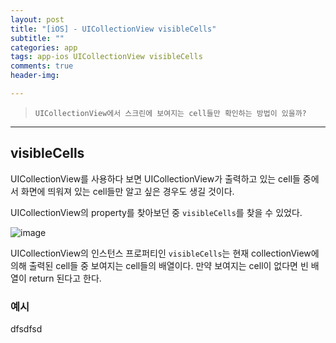 ```yaml
---  
layout: post  
title: "[iOS] - UICollectionView visibleCells"  
subtitle: ""  
categories: app
tags: app-ios UICollectionView visibleCells
comments: true  
header-img: 

---  
```

  
> `UICollectionView에서 스크린에 보여지는 cell들만 확인하는 방법이 있을까?`  

---

## visibleCells

UICollectionView를 사용하다 보면 UICollectionView가 출력하고 있는 cell들 중에서 화면에 띄워져 있는 cell들만 알고 싶은 경우도 생길 것이다.

UICollectionView의 property를 찾아보던 중 `visibleCells`를 찾을 수 있었다.

![image](https://user-images.githubusercontent.com/41438361/148900191-d11512e0-bd12-4b35-9b47-aa114ac3395d.png)

UICollectionView의 인스턴스 프로퍼티인 `visibleCells`는 현재 collectionView에 의해 출력된 cell들 중 보여지는 cell들의 배열이다. 만약 보여지는 cell이 없다면 빈 배열이 return 된다고 한다. 

### 예시




dfsdfsd
